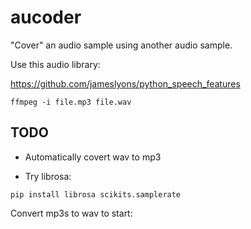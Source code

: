 aucoder
=======

"Cover" an audio sample using another audio sample.

Use this audio library:

https://github.com/jameslyons/python_speech_features

```
ffmpeg -i file.mp3 file.wav
```

TODO
----

* Automatically covert wav to mp3

* Try librosa:

```
pip install librosa scikits.samplerate
```

Convert mp3s to wav to start:
